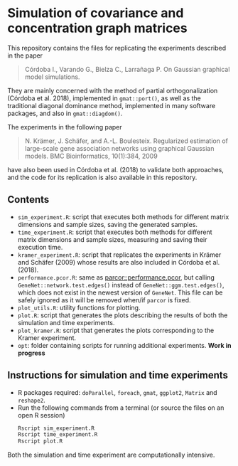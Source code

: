 # Simulation of covariance and concentration graph matrices

This repository contains the files for replicating the experiments described in
the paper

> Córdoba I., Varando G., Bielza C., Larrañaga P. On Gaussian graphical model simulations.  

They are mainly concerned with the method of partial orthogonalization (Córdoba
et al. 2018), implemented in `gmat::port()`, as well as the traditional diagonal
dominance method, implemented in many software packages, and also in
`gmat::diagdom()`.

The experiments in the following paper

> N. Krämer, J. Schäfer, and A.-L. Boulesteix. Regularized estimation of
> large-scale gene association networks using graphical Gaussian models. 
> BMC Bioinformatics, 10(1):384, 2009

have also been used in Córdoba et al. (2018) to validate both approaches, and
the code for its replication is also available in this repository.

## Contents

- `sim_experiment.R`: script that executes both methods for different matrix
  dimensions and sample sizes, saving the generated samples.
- `time_experiment.R`: script that executes both methods for different matrix
  dimensions and sample sizes, measuring and saving their execution time.
- `kramer_experiment.R`: script that replicates the experiments in Krämer and
  Schäfer (2009) whose results are also included in Córdoba et al. (2018).
- `performance.pcor.R`: same as [parcor::performance.pcor](https://github.com/cran/parcor/blob/master/R/performance.pcor.R), but calling `GeneNet::network.test.edges()` instead of `GeneNet::ggm.test.edges()`, which does not exist in the newest version of `GeneNet`. This file can be safely ignored as it will be removed when/if `parcor` is fixed.
- `plot_utils.R`: utility functions for plotting.
- `plot.R`: script that generates the plots describing the results of both the
  simulation and time experiments.
- `plot_kramer.R`: script that generates the plots corresponding to the Kramer
  experiment.
- `opt`: folder containing scripts for running additional experiments. __Work in
  progress__

## Instructions for simulation and time experiments

- R packages required: `doParallel`, `foreach`, `gmat`, `ggplot2`, `Matrix` and
  `reshape2`.
- Run the following commands from a terminal (or source the files on an open R session)
	```bash
	Rscript sim_experiment.R
	Rscript time_experiment.R
	Rscript plot.R
	```
Both the simulation and time experiment are computationally intensive.
